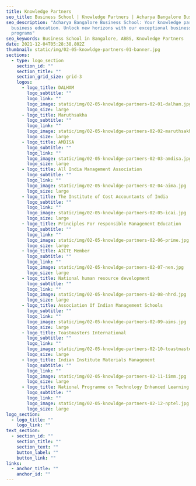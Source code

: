 ```yaml
---
title: Knowledge Partners
seo_title: Business School | Knowledge Partners | Acharya Bangalore Business School
seo_description: "Acharya Bangalore Business School: Your knowledge partners in
  business education. Unlock new horizons with our exceptional business school
  programs"
seo_keywords: Business School in Bangalore, ABBS, Knowledge Partners
date: 2021-12-04T05:28:38.802Z
thumbnail: static/img/02-05-knowldge-partners-01-banner.jpg
sections:
  - type: logo_section
    section_id: ""
    section_title: ""
    section_grid_size: grid-3
    logos:
      - logo_title: DALHAM
        logo_subtitle: ""
        logo_link: ""
        logo_image: static/img/02-05-knowldge-partners-02-01-dalham.jpg
        logo_size: large
      - logo_title: Maruthsakha
        logo_subtitle: ""
        logo_link: ""
        logo_image: static/img/02-05-knowldge-partners-02-02-maruthsakha.jpg
        logo_size: large
      - logo_title: AMDISA
        logo_subtitle: ""
        logo_link: ""
        logo_image: static/img/02-05-knowldge-partners-02-03-amdisa.jpg
        logo_size: large
      - logo_title: All India Management Association
        logo_subtitle: ""
        logo_link: ""
        logo_image: static/img/02-05-knowldge-partners-02-04-aima.jpg
        logo_size: large
      - logo_title: The Institute of Cost Accountants of India
        logo_subtitle: ""
        logo_link: ""
        logo_image: static/img/02-05-knowldge-partners-02-05-icai.jpg
        logo_size: large
      - logo_title: Principles For responsible Management Education
        logo_subtitle: ""
        logo_link: ""
        logo_image: static/img/02-05-knowldge-partners-02-06-prime.jpg
        logo_size: large
      - logo_title: AICTE Member
        logo_subtitle: ""
        logo_link: ""
        logo_image: static/img/02-05-knowldge-partners-02-07-nen.jpg
        logo_size: large
      - logo_title: National human resource development
        logo_subtitle: ""
        logo_link: ""
        logo_image: static/img/02-05-knowldge-partners-02-08-nhrd.jpg
        logo_size: large
      - logo_title: Association Of Indian Management Schools
        logo_subtitle: ""
        logo_link: ""
        logo_image: static/img/02-05-knowldge-partners-02-09-aims.jpg
        logo_size: large
      - logo_title: Toastmasters International
        logo_subtitle: ""
        logo_link: ""
        logo_image: static/img/02-05-knowldge-partners-02-10-toastmaster.jpg
        logo_size: large
      - logo_title: Indian Institute Materials Management
        logo_subtitle: ""
        logo_link: ""
        logo_image: static/img/02-05-knowldge-partners-02-11-iimm.jpg
        logo_size: large
      - logo_title: National Programme on Technology Enhanced Learning
        logo_subtitle: ""
        logo_link: ""
        logo_image: static/img/02-05-knowldge-partners-02-12-nptel.jpg
        logo_size: large
logo_section:
  - logo_title: ""
    logo_link: ""
text_section:
  - section_id: ""
    section_title: ""
    section_text: ""
    button_label: ""
    button_link: ""
links:
  - anchor_title: ""
    anchor_id: ""
---
```

